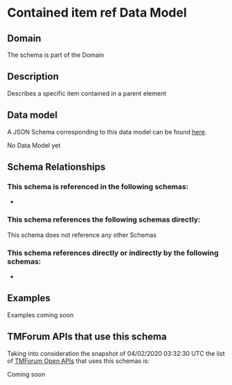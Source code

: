 # Contained item ref Data Model

## Domain

The  schema is part of the  Domain

## Description

Describes a specific item contained in a parent element

## Data model

A JSON Schema corresponding to this data model can be found
[here](https://github.com/tmforum-rand/schemas/blob/candidates/Common/ContainedItemRef.schema.json).

No Data Model yet

## Schema Relationships

### This schema is referenced in the following schemas:

-

### This schema references the following schemas directly:

This schema does not reference any other Schemas

### This schema references directly or indirectly by the following schemas:

-



## Examples

Examples coming soon

## TMForum APIs that use this schema

Taking into consideration the snapshot of 04/02/2020 03:32:30 UTC the list of [TMForum Open APIs](https://www.tmforum.org/open-apis/) that uses this schemas is:

Coming soon